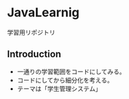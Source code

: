 # JavaLearnig
学習用リポジトリ
   
## Introduction

* 一通りの学習範囲をコードにしてみる。
* コードにしてから細分化を考える。
* テーマは「学生管理システム」
